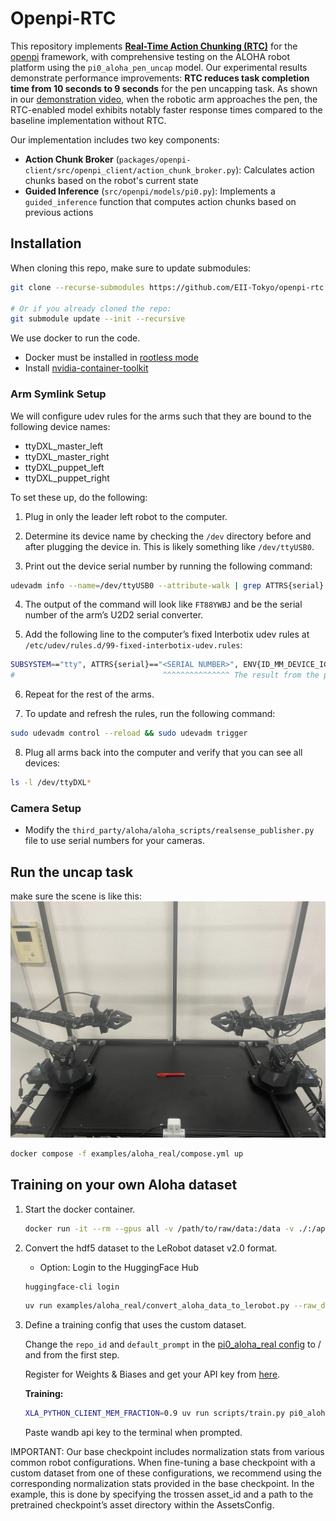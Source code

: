 # Openpi-RTC

This repository implements [**Real-Time Action Chunking (RTC)**](https://www.physicalintelligence.company/download/real_time_chunking.pdf) for the [openpi](https://github.com/Physical-Intelligence/openpi) framework, with comprehensive testing on the ALOHA robot platform using the `pi0_aloha_pen_uncap` model. Our experimental results demonstrate performance improvements: **RTC reduces task completion time from 10 seconds to 9 seconds** for the pen uncapping task. As shown in our [demonstration video](./medias/uncap.mp4), when the robotic arm approaches the pen, the RTC-enabled model exhibits notably faster response times compared to the baseline implementation without RTC.

Our implementation includes two key components:

- **Action Chunk Broker** (`packages/openpi-client/src/openpi_client/action_chunk_broker.py`): Calculates action chunks based on the robot's current state
- **Guided Inference** (`src/openpi/models/pi0.py`): Implements a `guided_inference` function that computes action chunks based on previous actions

## Installation

When cloning this repo, make sure to update submodules:

```bash
git clone --recurse-submodules https://github.com/EII-Tokyo/openpi-rtc.git

# Or if you already cloned the repo:
git submodule update --init --recursive
```

We use docker to run the code.

- Docker must be installed in [rootless mode](https://docs.docker.com/engine/security/rootless/)
- Install [nvidia-container-toolkit](https://docs.nvidia.com/datacenter/cloud-native/container-toolkit/latest/install-guide.html)

### Arm Symlink Setup
We will configure udev rules for the arms such that they are bound to the following device names:
- ttyDXL_master_left
- ttyDXL_master_right
- ttyDXL_puppet_left
- ttyDXL_puppet_right

To set these up, do the following:

1. Plug in only the leader left robot to the computer.

2. Determine its device name by checking the `/dev` directory before and after plugging the device in. This is likely something like `/dev/ttyUSB0`.

3. Print out the device serial number by running the following command:
```bash
udevadm info --name=/dev/ttyUSB0 --attribute-walk | grep ATTRS{serial} | head -n 1 | cut -d '"' -f2
```

4. The output of the command will look like `FT88YWBJ` and be the serial number of the arm’s U2D2 serial converter.

5. Add the following line to the computer’s fixed Interbotix udev rules at `/etc/udev/rules.d/99-fixed-interbotix-udev.rules`:

```bash
SUBSYSTEM=="tty", ATTRS{serial}=="<SERIAL NUMBER>", ENV{ID_MM_DEVICE_IGNORE}="1", ATTR{device/latency_timer}="1", SYMLINK+="ttyDXL_master_left"
#                                 ^^^^^^^^^^^^^^^ The result from the previous step
```

6. Repeat for the rest of the arms.

7. To update and refresh the rules, run the following command:

```bash
sudo udevadm control --reload && sudo udevadm trigger
```

8. Plug all arms back into the computer and verify that you can see all devices:

```bash
ls -l /dev/ttyDXL*
```

### Camera Setup

- Modify the `third_party/aloha/aloha_scripts/realsense_publisher.py` file to use serial numbers for your cameras.

## Run the uncap task

make sure the scene is like this:
![scene](./medias/scene.webp)

```bash
docker compose -f examples/aloha_real/compose.yml up
```

## Training on your own Aloha dataset

1. Start the docker container.

    ```bash
    docker run -it --rm --gpus all -v /path/to/raw/data:/data -v ./:/app -v ~/.cache/openpi:/openpi_assets lyl472324464/robot:openpi_server /bin/bash
    ```

2. Convert the hdf5 dataset to the LeRobot dataset v2.0 format.  

    - Option: Login to the HuggingFace Hub

    ```bash
    huggingface-cli login
    ```

    ```bash
    uv run examples/aloha_real/convert_aloha_data_to_lerobot.py --raw_dir /data --repo_id <org>/<dataset-name> --task <task-name>
    ```

3. Define a training config that uses the custom dataset.

    Change the `repo_id` and `default_prompt` in the [pi0_aloha_real config](../../src/openpi/training/config.py) to <org>/<dataset-name> and <task-name> from the first step.

    Register for Weights & Biases and get your API key from [here](https://wandb.ai/authorize).

    **Training:**
    ```bash
    XLA_PYTHON_CLIENT_MEM_FRACTION=0.9 uv run scripts/train.py pi0_aloha_real --exp-name=<exp-name> --overwrite
    ```

    Paste wandb api key to the terminal when prompted.
 
IMPORTANT: Our base checkpoint includes normalization stats from various common robot configurations. When fine-tuning a base checkpoint with a custom dataset from one of these configurations, we recommend using the corresponding normalization stats provided in the base checkpoint. In the example, this is done by specifying the trossen asset_id and a path to the pretrained checkpoint’s asset directory within the AssetsConfig.